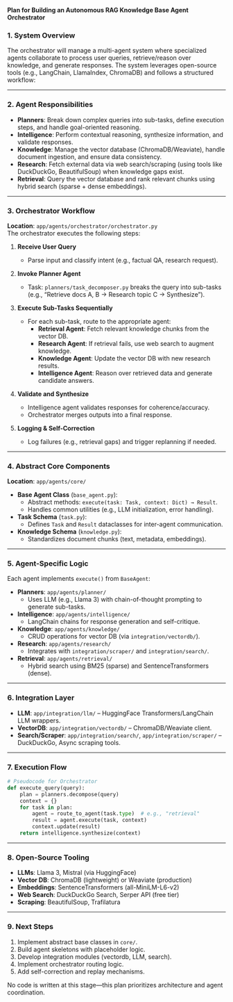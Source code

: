 **Plan for Building an Autonomous RAG Knowledge Base Agent Orchestrator**

### **1. System Overview**

The orchestrator will manage a multi-agent system where specialized agents collaborate to process user queries, retrieve/reason over knowledge, and generate responses. The system leverages open-source tools (e.g.,
LangChain, LlamaIndex, ChromaDB) and follows a structured workflow:

---

### **2. Agent Responsibilities**

- **Planners**: Break down complex queries into sub-tasks, define execution steps, and handle goal-oriented reasoning.
- **Intelligence**: Perform contextual reasoning, synthesize information, and validate responses.
- **Knowledge**: Manage the vector database (ChromaDB/Weaviate), handle document ingestion, and ensure data consistency.
- **Research**: Fetch external data via web search/scraping (using tools like DuckDuckGo, BeautifulSoup) when knowledge gaps exist.
- **Retrieval**: Query the vector database and rank relevant chunks using hybrid search (sparse + dense embeddings).

---

### **3. Orchestrator Workflow**

**Location**: `app/agents/orchestrator/orchestrator.py`  
The orchestrator executes the following steps:

1. **Receive User Query**
    - Parse input and classify intent (e.g., factual QA, research request).

2. **Invoke Planner Agent**
    - Task: `planners/task_decomposer.py` breaks the query into sub-tasks (e.g., “Retrieve docs A, B → Research topic C → Synthesize”).

3. **Execute Sub-Tasks Sequentially**
    - For each sub-task, route to the appropriate agent:
        - **Retrieval Agent**: Fetch relevant knowledge chunks from the vector DB.
        - **Research Agent**: If retrieval fails, use web search to augment knowledge.
        - **Knowledge Agent**: Update the vector DB with new research results.
        - **Intelligence Agent**: Reason over retrieved data and generate candidate answers.

4. **Validate and Synthesize**
    - Intelligence agent validates responses for coherence/accuracy.
    - Orchestrator merges outputs into a final response.

5. **Logging & Self-Correction**
    - Log failures (e.g., retrieval gaps) and trigger replanning if needed.

---

### **4. Abstract Core Components**

**Location**: `app/agents/core/`

- **Base Agent Class** (`base_agent.py`):
    - Abstract methods: `execute(task: Task, context: Dict) → Result`.
    - Handles common utilities (e.g., LLM initialization, error handling).
- **Task Schema** (`task.py`):
    - Defines `Task` and `Result` dataclasses for inter-agent communication.
- **Knowledge Schema** (`knowledge.py`):
    - Standardizes document chunks (text, metadata, embeddings).

---

### **5. Agent-Specific Logic**

Each agent implements `execute()` from `BaseAgent`:

- **Planners**: `app/agents/planner/`
    - Uses LLM (e.g., Llama 3) with chain-of-thought prompting to generate sub-tasks.
- **Intelligence**: `app/agents/intelligence/`
    - LangChain chains for response generation and self-critique.
- **Knowledge**: `app/agents/knowledge/`
    - CRUD operations for vector DB (via `integration/vectordb/`).
- **Research**: `app/agents/research/`
    - Integrates with `integration/scraper/` and `integration/search/`.
- **Retrieval**: `app/agents/retrieval/`
    - Hybrid search using BM25 (sparse) and SentenceTransformers (dense).

---

### **6. Integration Layer**

- **LLM**: `app/integration/llm/` – HuggingFace Transformers/LangChain LLM wrappers.
- **VectorDB**: `app/integration/vectordb/` – ChromaDB/Weaviate client.
- **Search/Scraper**: `app/integration/search/`, `app/integration/scraper/` – DuckDuckGo, Async scraping tools.

---

### **7. Execution Flow**

```python  
# Pseudocode for Orchestrator  
def execute_query(query):
    plan = planners.decompose(query)
    context = {}
    for task in plan:
        agent = route_to_agent(task.type)  # e.g., "retrieval"  
        result = agent.execute(task, context)
        context.update(result)
    return intelligence.synthesize(context)  
```  

---

### **8. Open-Source Tooling**

- **LLMs**: Llama 3, Mistral (via HuggingFace)
- **Vector DB**: ChromaDB (lightweight) or Weaviate (production)
- **Embeddings**: SentenceTransformers (all-MiniLM-L6-v2)
- **Web Search**: DuckDuckGo Search, Serper API (free tier)
- **Scraping**: BeautifulSoup, Trafilatura

---

### **9. Next Steps**

1. Implement abstract base classes in `core/`.
2. Build agent skeletons with placeholder logic.
3. Develop integration modules (vectordb, LLM, search).
4. Implement orchestrator routing logic.
5. Add self-correction and replay mechanisms.

No code is written at this stage—this plan prioritizes architecture and agent coordination.
